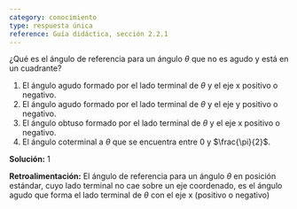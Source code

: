 ```yaml
---
category: conocimiento
type: respuesta única
reference: Guía didáctica, sección 2.2.1
---
```

¿Qué es el ángulo de referencia para un ángulo $\theta$ que no es agudo y está en un cuadrante?

1. El ángulo agudo formado por el lado terminal de $\theta$ y el eje x positivo o negativo.
2. El ángulo agudo formado por el lado terminal de $\theta$ y el eje y positivo o negativo.
3. El ángulo obtuso formado por el lado terminal de $\theta$ y el eje x positivo o negativo.
4. El ángulo coterminal a $\theta$ que se encuentra entre 0 y $\frac{\pi}{2}$.

**Solución:** 1

**Retroalimentación:** El ángulo de referencia para un ángulo $\theta$ en posición estándar, cuyo lado terminal no cae sobre un eje coordenado, es el ángulo agudo que forma el lado terminal de $\theta$ con el eje x (positivo o negativo)
